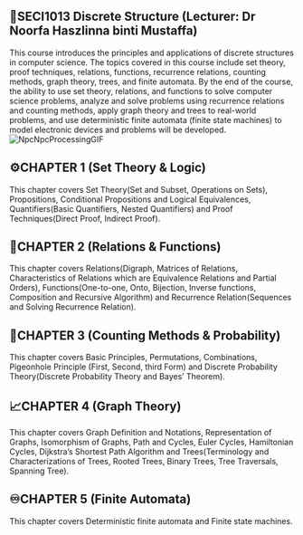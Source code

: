 ## 🔣SECI1013 Discrete Structure (Lecturer: Dr Noorfa Haszlinna binti Mustaffa)
This course introduces the principles and applications of discrete structures in computer science. The topics covered in this course include set theory, proof techniques, relations, functions, recurrence relations, counting methods, graph theory, trees, and finite automata. By the end of the course, the ability to use set theory, relations, and functions to solve computer science problems, analyze and solve problems using recurrence relations and counting methods, apply graph theory and trees to real-world problems, and use deterministic finite automata (finite state machines) to model electronic devices and problems will be developed.
<br>
![NpcNpcProcessingGIF](https://github.com/user-attachments/assets/1461a403-b535-49bb-aaf2-898c5f732a68)


## ⚙️CHAPTER 1 (Set Theory & Logic)
This chapter covers Set Theory(Set and Subset, Operations on Sets), Propositions, Conditional Propositions and Logical Equivalences, Quantifiers(Basic Quantifiers, Nested Quantifiers) and Proof Techniques(Direct Proof, Indirect Proof).
## 🔗CHAPTER 2 (Relations & Functions)
This chapter covers Relations(Digraph, Matrices of Relations, Characteristics of Relations which are Equivalence Relations and Partial Orders), Functions(One-to-one, Onto, Bijection, Inverse functions, Composition and Recursive Algorithm) and Recurrence Relation(Sequences and Solving Recurrence Relation).
## 🔢CHAPTER 3 (Counting Methods & Probability)
This chapter covers Basic Principles, Permutations, Combinations, Pigeonhole Principle (First, Second, third Form) and Discrete Probability Theory(Discrete Probability Theory and Bayes’ Theorem).
## 📈CHAPTER 4 (Graph Theory)
This chapter covers Graph Definition and Notations, Representation of Graphs, Isomorphism of Graphs, Path and Cycles, Euler Cycles, Hamiltonian Cycles, Dijkstra’s Shortest Path Algorithm and Trees(Terminology and Characterizations of Trees, Rooted Trees, Binary Trees, Tree Traversals, Spanning Tree).
## ♾️CHAPTER 5 (Finite Automata)
This chapter covers Deterministic finite automata and Finite state machines.
